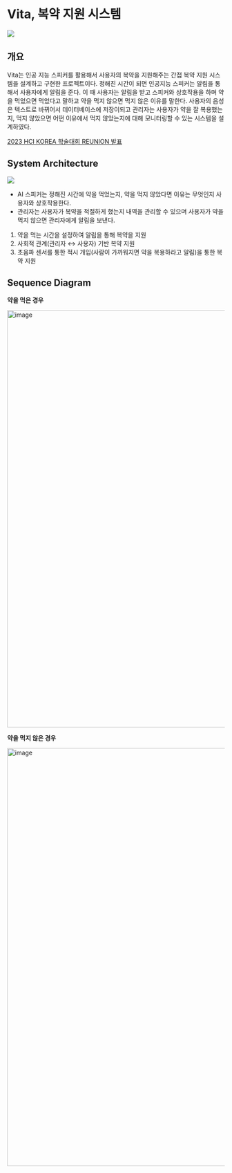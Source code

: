 # Vita, 복약 지원 시스템

![](https://user-images.githubusercontent.com/63354527/223688245-e2886a02-9014-4c4c-9056-519b942e2f5a.png)

## 개요

Vita는 인공 지능 스피커를 활용해서 사용자의 복약을 지원해주는 간접 복약 지원 시스템을 설계하고 구현한 프로젝트이다. 정해진 시간이 되면 인공지능 스피커는 알림을 통해서 사용자에게 알림을 준다. 이 때 사용자는 알림을 받고 스피커와 상호작용을 하며 약을 먹었으면 먹었다고 말하고 약을 먹지 않으면 먹지 않은 이유를 말한다. 사용자의 음성은 텍스트로 바뀌어서 데이터베이스에 저장이되고 관리자는 사용자가 약을 잘 복용했는지, 먹지 않았으면 어떤 이유에서 먹지 않았는지에 대해 모니터링할 수 있는 시스템을 설계하였다.

[2023 HCI KOREA 학술대회 REUNION 발표](https://hcikorea.org/%EA%B3%B5%EC%A7%80%EC%82%AC%ED%95%AD/11493377)

## System Architecture

![](https://user-images.githubusercontent.com/63354527/223687258-8156db7d-5904-4b64-94d2-0b9aa704b42e.png)

- AI 스피커는 정해진 시간에 약을 먹었는지, 약을 먹지 않았다면 이유는 무엇인지 사용자와 상호작용한다.
- 관리자는 사용자가 복약을 적절하게 했는지 내역을 관리할 수 있으며 사용자가 약을 먹지 않으면 관리자에게 알림을 보낸다.

1. 약을 먹는 시간을 설정하여 알림을 통해 복약을 지원
2. 사회적 관계(관리자 ↔ 사용자) 기반 복약 지원
3. 초음파 센서를 통한 적시 개입(사람이 가까워지면 약을 복용하라고 알림)을 통한 복약 지원

## Sequence Diagram

**약을 먹은 경우**

<img width="965" alt="image" src="https://github.com/hyunjinee/linkgraph/assets/63354527/6ed9531f-2f2b-46bf-873a-cd5fadc21271">

**약을 먹지 않은 경우**

<img width="967" alt="image" src="https://github.com/hyunjinee/linkgraph/assets/63354527/63891896-8c44-4d4c-9736-abb4ea51df27">
